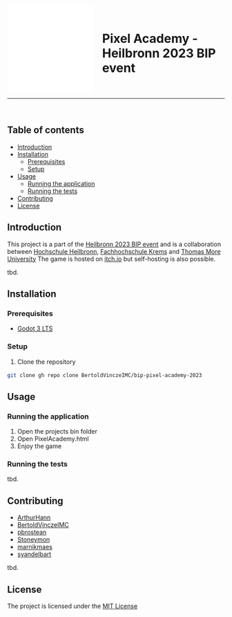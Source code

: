 <div style="display: flex; align-items: center;">
  <img src="bip-logo-standalone.png" alt="image" style="width: 200px; margin-right: 20px;">
  <div style="flex: 1;">
    <h1>Pixel Academy - Heilbronn 2023 BIP event</h1>
  </div>
</div>

<hr><br>

## Table of contents

- [Introduction](#introduction)
- [Installation](#installation)
  - [Prerequisites](#prerequisites)
  - [Setup](#setup)
- [Usage](#usage)
  - [Running the application](#running-the-application)
  - [Running the tests](#running-the-tests)
- [Contributing](#contributing)
- [License](#license)

## Introduction

This project is a part of the [Heilbronn 2023 BIP event](https://www.heilbronn.de/bip2023) and is a collaboration between [Hochschule Heilbronn](https://www.hs-heilbronn.de/de), [Fachhochschule Krems](https://www.fh-krems.ac.at) and [Thomas More University](https://www.thomasmore.be/en/welcome)
The game is hosted on [itch.io](https://p422l.itch.io/pixel-academy) but self-hosting is also possible.

tbd.

## Installation

### Prerequisites

- [Godot 3 LTS](https://godotengine.org/download/3.x/windows)

### Setup

1. Clone the repository
```bash	
git clone gh repo clone BertoldVinczeIMC/bip-pixel-academy-2023
```

## Usage

### Running the application
1. Open the projects bin folder
2. Open PixelAcademy.html
3. Enjoy the game

### Running the tests
tbd.

## Contributing
- [ArthurHann](https://github.com/ArthurHann)
- [BertoldVinczeIMC](https://github.com/ArthurHann)
- [pbrostean](https://github.com/pbrostean)
- [Stoneymon](https://github.com/Stoneymon)
- [marnikmaes](https://github.com/marnikmaes)
- [syandelbart](https://github.com/syandelbart)

tbd.

## License
The project is licensed under the [MIT License]()
